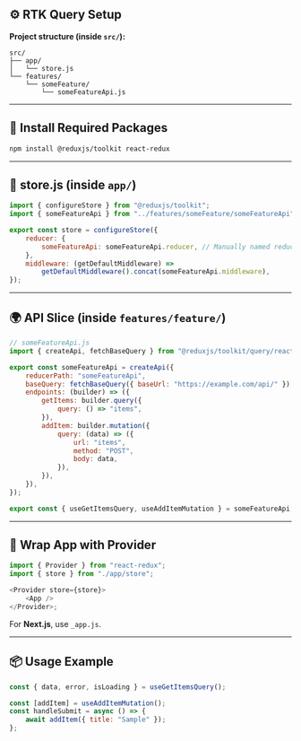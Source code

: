 ## ⚙️ RTK Query Setup

**Project structure (inside `src/`):**

```
src/
├── app/
│   └── store.js
└── features/
    └── someFeature/
        └── someFeatureApi.js
```

---

## 🧱 Install Required Packages

```bash
npm install @reduxjs/toolkit react-redux
```

---

## 🧠 store.js (inside `app/`)

```js
import { configureStore } from "@reduxjs/toolkit";
import { someFeatureApi } from "../features/someFeature/someFeatureApi";

export const store = configureStore({
    reducer: {
        someFeatureApi: someFeatureApi.reducer, // Manually named reducerPath
    },
    middleware: (getDefaultMiddleware) =>
        getDefaultMiddleware().concat(someFeatureApi.middleware),
});
```

---

## 🌍 API Slice (inside `features/feature/`)

```js
// someFeatureApi.js
import { createApi, fetchBaseQuery } from "@reduxjs/toolkit/query/react";

export const someFeatureApi = createApi({
    reducerPath: "someFeatureApi",
    baseQuery: fetchBaseQuery({ baseUrl: "https://example.com/api/" }),
    endpoints: (builder) => ({
        getItems: builder.query({
            query: () => "items",
        }),
        addItem: builder.mutation({
            query: (data) => ({
                url: "items",
                method: "POST",
                body: data,
            }),
        }),
    }),
});

export const { useGetItemsQuery, useAddItemMutation } = someFeatureApi;
```

---

## 🧩 Wrap App with Provider

```js
import { Provider } from "react-redux";
import { store } from "./app/store";

<Provider store={store}>
    <App />
</Provider>;
```

For **Next.js**, use `_app.js`.

---

## 📦 Usage Example

```js
const { data, error, isLoading } = useGetItemsQuery();

const [addItem] = useAddItemMutation();
const handleSubmit = async () => {
    await addItem({ title: "Sample" });
};
```
